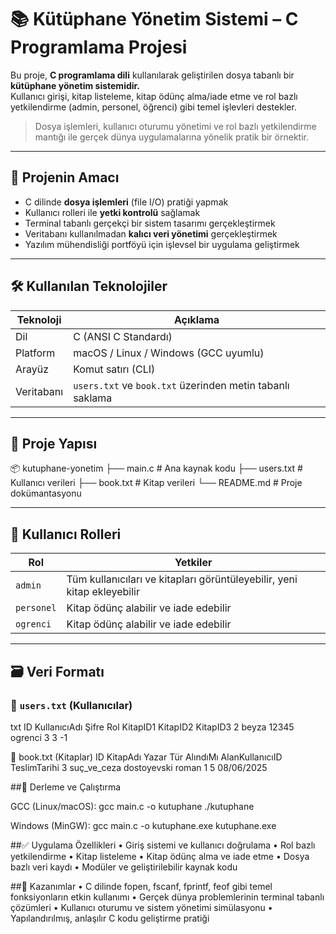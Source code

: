 # 📚 Kütüphane Yönetim Sistemi – C Programlama Projesi

Bu proje, **C programlama dili** kullanılarak geliştirilen dosya tabanlı bir **kütüphane yönetim sistemidir.**  
Kullanıcı girişi, kitap listeleme, kitap ödünç alma/iade etme ve rol bazlı yetkilendirme (admin, personel, öğrenci) gibi temel işlevleri destekler.

> Dosya işlemleri, kullanıcı oturumu yönetimi ve rol bazlı yetkilendirme mantığı ile gerçek dünya uygulamalarına yönelik pratik bir örnektir.

---

## 🎯 Projenin Amacı

- C dilinde **dosya işlemleri** (file I/O) pratiği yapmak  
- Kullanıcı rolleri ile **yetki kontrolü** sağlamak  
- Terminal tabanlı gerçekçi bir sistem tasarımı gerçekleştirmek  
- Veritabanı kullanılmadan **kalıcı veri yönetimi** gerçekleştirmek  
- Yazılım mühendisliği portföyü için işlevsel bir uygulama geliştirmek

---

## 🛠️ Kullanılan Teknolojiler

| Teknoloji | Açıklama |
|-----------|----------|
| Dil       | C (ANSI C Standardı) |
| Platform  | macOS / Linux / Windows (GCC uyumlu) |
| Arayüz    | Komut satırı (CLI) |
| Veritabanı| `users.txt` ve `book.txt` üzerinden metin tabanlı saklama |

---

## 📁 Proje Yapısı

📦 kutuphane-yonetim
├── main.c               # Ana kaynak kodu
├── users.txt            # Kullanıcı verileri
├── book.txt             # Kitap verileri
└── README.md            # Proje dokümantasyonu

---

## 👤 Kullanıcı Rolleri

| Rol        | Yetkiler |
|------------|----------|
| `admin`    | Tüm kullanıcıları ve kitapları görüntüleyebilir, yeni kitap ekleyebilir |
| `personel` | Kitap ödünç alabilir ve iade edebilir |
| `ogrenci`  | Kitap ödünç alabilir ve iade edebilir |

---

## 🗃️ Veri Formatı

### 🔸 `users.txt` (Kullanıcılar)

txt
ID KullanıcıAdı Şifre Rol KitapID1 KitapID2 KitapID3
2 beyza 12345 ogrenci 3 3 -1

🔸 book.txt (Kitaplar)
ID KitapAdı Yazar Tür AlındıMı AlanKullanıcıID TeslimTarihi
3 suç_ve_ceza dostoyevski roman 1 5 08/06/2025


##🚀 Derleme ve Çalıştırma

GCC (Linux/macOS):
gcc main.c -o kutuphane
./kutuphane

Windows (MinGW):
gcc main.c -o kutuphane.exe
kutuphane.exe


##✅ Uygulama Özellikleri
	•	Giriş sistemi ve kullanıcı doğrulama
	•	Rol bazlı yetkilendirme
	•	Kitap listeleme
	•	Kitap ödünç alma ve iade etme
	•	Dosya bazlı veri kaydı
	•	Modüler ve geliştirilebilir kaynak kodu


  ##🧠 Kazanımlar
	•	C dilinde fopen, fscanf, fprintf, feof gibi temel fonksiyonların etkin kullanımı
	•	Gerçek dünya problemlerinin terminal tabanlı çözümleri
	•	Kullanıcı oturumu ve sistem yönetimi simülasyonu
	•	Yapılandırılmış, anlaşılır C kodu geliştirme pratiği

